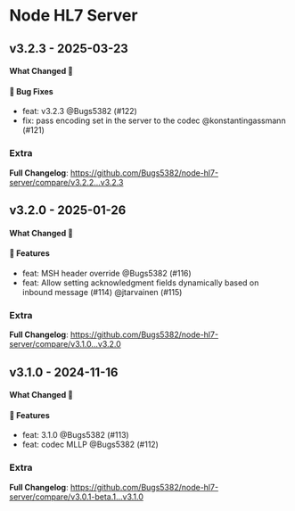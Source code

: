 # Node HL7 Server

## v3.2.3 - 2025-03-23

#### What Changed 👀

#### 🐛 Bug Fixes

- feat: v3.2.3 @Bugs5382 (#122)
- fix: pass encoding set in the server to the codec @konstantingassmann (#121)

### Extra

**Full Changelog**: https://github.com/Bugs5382/node-hl7-server/compare/v3.2.2...v3.2.3

## v3.2.0 - 2025-01-26

#### What Changed 👀

#### 🚀 Features

- feat: MSH header override @Bugs5382 (#116)
- feat: Allow setting acknowledgment fields dynamically based on inbound message (#114) @jtarvainen (#115)

### Extra

**Full Changelog**: https://github.com/Bugs5382/node-hl7-server/compare/v3.1.0...v3.2.0

## v3.1.0 - 2024-11-16

#### What Changed 👀

#### 🚀 Features

- feat: 3.1.0 @Bugs5382 (#113)
- feat: codec MLLP @Bugs5382 (#112)

### Extra

**Full Changelog**: https://github.com/Bugs5382/node-hl7-server/compare/v3.0.1-beta.1...v3.1.0
